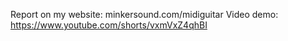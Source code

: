 Report on my website: minkersound.com/midiguitar
Video demo: https://www.youtube.com/shorts/vxmVxZ4qhBI
